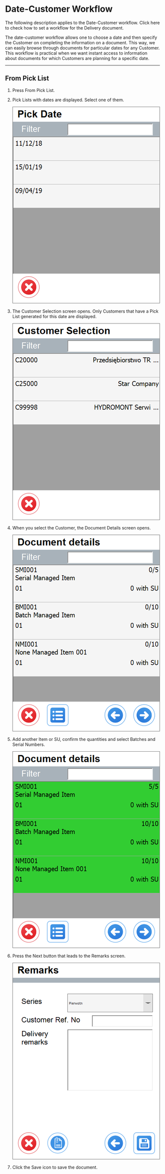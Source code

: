 # Date-Customer Workflow

The following description applies to the Date-Customer workflow. Click here to check how to set a workflow for the Delivery document.

The date-customer workflow allows one to choose a date and then specify the Customer on completing the information on a document. This way, we can easily browse through documents for particular dates for any Customer. This workflow is practical when we want instant access to information about documents for which Customers are planning for a specific date.

---

## From Pick List

1. Press From Pick List.

2. Pick Lists with dates are displayed. Select one of them.

    ![Pick Date](./media/delivery-pick-date.png)

3. The Customer Selection screen opens. Only Customers that have a Pick List generated for this date are displayed.

    ![Customer Selection](./media/delivey-customer-selection-pick-list.png)

4. When you select the Customer, the Document Details screen opens.

    ![Document Details](./media/delivery-document-details.png)

5. Add another Item or SU, confirm the quantities and select Batches and Serial Numbers.

    ![Document Details Highlight](./media/delivery-document-details-higlight.png)

6. Press the Next button that leads to the Remarks screen.

    ![Delivery Remarks](./media/delivery-remarks-2.png)

7. Click the Save icon to save the document.
